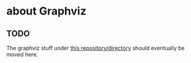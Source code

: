 # about Graphviz


## TODO

The graphviz stuff under [this repository/directory](https://github.com/ReneNyffenegger/development_misc/tree/master/graphviz) should eventually
be moved here.
